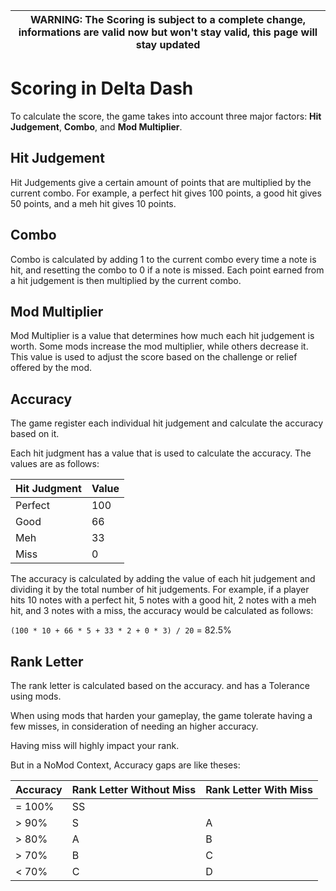 | WARNING: The Scoring is subject to a complete change, informations are valid now but won't stay valid, this page will stay updated |
| --- |

# Scoring in Delta Dash

To calculate the score, the game takes into account three major factors: **Hit Judgement**, **Combo**, and **Mod Multiplier**.

## Hit Judgement
Hit Judgements give a certain amount of points that are multiplied by the current combo. For example, a perfect hit gives 100 points, a good hit gives 50 points, and a meh hit gives 10 points.

## Combo
Combo is calculated by adding 1 to the current combo every time a note is hit, and resetting the combo to 0 if a note is missed. Each point earned from a hit judgement is then multiplied by the current combo.

## Mod Multiplier
Mod Multiplier is a value that determines how much each hit judgement is worth. Some mods increase the mod multiplier, while others decrease it. This value is used to adjust the score based on the challenge or relief offered by the mod.

## Accuracy
The game register each individual hit judgement and calculate the accuracy based on it.

Each hit judgment has a value that is used to calculate the accuracy. The values are as follows:

| Hit Judgment | Value |
|--------------|-------|
| Perfect      | 100   |
| Good         | 66    |
| Meh          | 33    |
| Miss         | 0     |

The accuracy is calculated by adding the value of each hit judgement and dividing it by the total number of hit judgements. For example, if a player hits 10 notes with a perfect hit, 5 notes with a good hit, 2 notes with a meh hit, and 3 notes with a miss, the accuracy would be calculated as follows:

`(100 * 10 + 66 * 5 + 33 * 2 + 0 * 3) / 20` = 82.5%

## Rank Letter
The rank letter is calculated based on the accuracy. and has a Tolerance using mods.

When using mods that harden your gameplay, the game tolerate having a few misses, in consideration of needing an higher accuracy.

Having miss will highly impact your rank.

But in a NoMod Context, Accuracy gaps are like theses:

| Accuracy | Rank Letter Without Miss | Rank Letter With Miss |
|----------|--------------------------|-----------------------|
| = 100%     | SS                       |                     |
| > 90%      | S                        | A                   |
| > 80%      | A                        | B                    |
| > 70%      | B                        | C                    |
| < 70%      | C                        | D                    |


